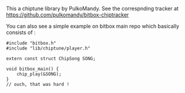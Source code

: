This a chiptune library by PulkoMandy.
See the correspnding tracker at https://github.com/pulkomandy/bitbox-chiptracker

You can also see a simple example on bitbox main repo which basically consists of : 

	#include "bitbox.h"
	#include "lib/chiptune/player.h"

	extern const struct ChipSong SONG;

	void bitbox_main() {
		chip_play(&SONG);
	}
	// ouch, that was hard !
